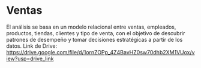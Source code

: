 # Ventas
El análisis se basa en un modelo relacional entre ventas, empleados, productos, tiendas, clientes y tipo de venta, con el objetivo de descubrir patrones de desempeño y tomar decisiones estratégicas a partir de los datos.
Link de Drive: https://drive.google.com/file/d/1ornZOPp_4Z4BavHZ0sw70dhb2XM1VUox/view?usp=drive_link
